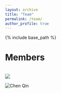 ```yaml
---
layout: archive
title: "Team"
permalink: /team/
author_profile: true
---
```


{% include base_path %}

Members
======

<br/><img src='https://github.com/cq615/chenqin/blob/master/images/profile.png'>

![Chen Qin](https://github.com/cq615/chenqin/blob/source/images/chen.png)
